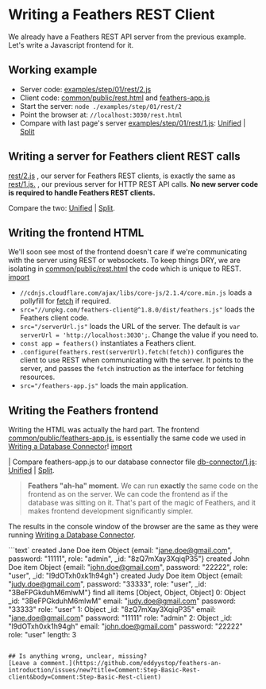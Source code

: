 # Writing a Feathers REST Client

We already have a Feathers REST API server from the previous example.
Let's write a Javascript frontend for it.

## Working example

- Server code: [examples/step/01/rest/2.js](https://github.com/eddyystop/feathers-an-introduction/blob/master/examples/step/01/rest/2.js)
- Client code:
[common/public/rest.html](https://github.com/eddyystop/feathers-an-introduction/blob/master/examples/step/01/common/public/rest.html)
and
[feathers-app.js](https://github.com/eddyystop/feathers-an-introduction/blob/master/examples/step/01/common/public/feathers-app.js)
- Start the server: `node ./examples/step/01/rest/2`
- Point the browser at: `//localhost:3030/rest.html`
- Compare with last page's server
[examples/step/01/rest/1.js](https://github.com/eddyystop/feathers-an-introduction/blob/master/examples/step/01/rest/1.js):
[Unified](http://htmlpreview.github.io/?https://github.com/eddyystop/feathers-an-introduction/blob/master/examples/step/_diff/01-rest-2-line.html)
|
[Split](http://htmlpreview.github.io/?https://github.com/eddyystop/feathers-an-introduction/blob/master/examples/step/_diff/01-rest-2-side.html)

## Writing a server for Feathers client REST calls

[rest/2.js](https://github.com/eddyystop/feathers-an-introduction/blob/master/examples/step/01/rest/2.js)
, our server for Feathers REST clients, is exactly the same as
[rest/1.js.](https://github.com/eddyystop/feathers-an-introduction/blob/master/examples/step/01/rest/1.js)
, our previous server for HTTP REST API calls. 
**No new server code is required to handle Feathers REST clients.**

Compare the two:
[Unified](http://htmlpreview.github.io/?https://github.com/eddyystop/feathers-an-introduction/blob/master/examples/step/_diff/01-rest-2-line.html)
|
[Split](http://htmlpreview.github.io/?https://github.com/eddyystop/feathers-an-introduction/blob/master/examples/step/_diff/01-rest-2-side.html).


## Writing the frontend HTML

We'll soon see most of the frontend doesn't care if we're communicating with the server
using REST or websockets.
To keep things DRY, we are isolating in
[common/public/rest.html](https://github.com/eddyystop/feathers-an-introduction/blob/master/examples/step/01/common/public/rest.html)
the code which is unique to REST.
[import](../../examples/step/01/common/public/rest.html)

- `//cdnjs.cloudflare.com/ajax/libs/core-js/2.1.4/core.min.js`
loads a pollyfill for [fetch](https://davidwalsh.name/fetch) if required.
- `src="//unpkg.com/feathers-client@^1.8.0/dist/feathers.js"` loads the Feathers client code.
- `src="/serverUrl.js"` loads the URL of the server.
The default is `var serverUrl = 'http://localhost:3030';`.
Change the value if you need to.
- `const app = feathers()` instantiates a Feathers client.
- `.configure(feathers.rest(serverUrl).fetch(fetch))` configures the client to use REST
when communicating with the server.
It points to the server,
and passes the `fetch` instruction as the interface for fetching resources.
- `src="/feathers-app.js"` loads the main application.

## Writing the Feathers frontend

Writing the HTML was actually the hard part.
The frontend
[common/public/feathers-app.js.](https://github.com/eddyystop/feathers-an-introduction/blob/master/examples/step/01/common/public/feathers-app.js)
is essentially the same code we used in
[Writing a Database Connector](./database-connector.md)!
[import](../../examples/step/01/common/public/feathers-app.js)

| Compare feathers-app.js to our database connector file
[db-connector/1.js](https://github.com/eddyystop/feathers-an-introduction/blob/master/examples/step/01/db-connector/1.js):
[Unified](http://htmlpreview.github.io/?https://github.com/eddyystop/feathers-an-introduction/blob/master/examples/step/_diff/01-rest-2-client-line.html)
|
[Split](http://htmlpreview.github.io/?https://github.com/eddyystop/feathers-an-introduction/blob/master/examples/step/_diff/01-rest-2-client-side.html).

> **Feathers "ah-ha" moment.**
We can run **exactly** the same code on the frontend as on the server.
We can code the frontend as if the database was sitting on it.
That's part of the magic of Feathers,
and it makes frontend development significantly simpler.

The results in the console window of the browser are the same as they were
running [Writing a Database Connector](./database-connector.md).

```text`
created Jane Doe item
 Object {email: "jane.doe@gmail.com", password: "11111", role: "admin", _id: "8zQ7mXay3XqiqP35"}
created John Doe item
 Object {email: "john.doe@gmail.com", password: "22222", role: "user", _id: "l9dOTxh0xk1h94gh"}
created Judy Doe item
 Object {email: "judy.doe@gmail.com", password: "33333", role: "user", _id: "3BeFPGkduhM6mlwM"}
find all items
 [Object, Object, Object]
   0: Object
     _id: "3BeFPGkduhM6mlwM"
     email: "judy.doe@gmail.com"
     password: "33333"
     role: "user"
   1: Object
     _id: "8zQ7mXay3XqiqP35"
     email: "jane.doe@gmail.com"
     password: "11111"
     role: "admin"
   2: Object
     _id: "l9dOTxh0xk1h94gh"
     email: "john.doe@gmail.com"
     password: "22222"
     role: "user"
  length: 3
```
 
## Is anything wrong, unclear, missing?
[Leave a comment.](https://github.com/eddyystop/feathers-an-introduction/issues/new?title=Comment:Step-Basic-Rest-client&body=Comment:Step-Basic-Rest-client)
